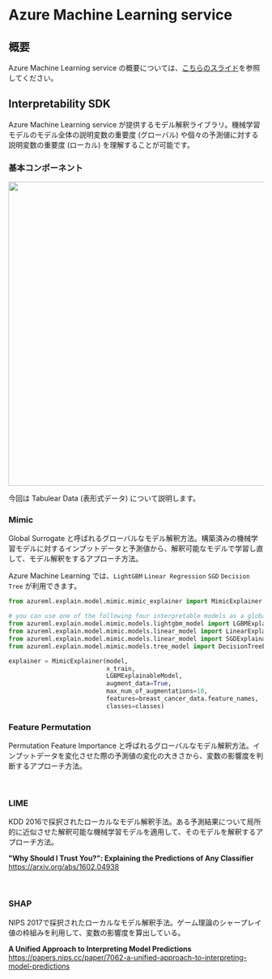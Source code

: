 # Azure Machine Learning service

## 概要

Azure Machine Learning service の概要については、[こちらのスライド](Presentation/AzureML概要.pptx)を参照してください。


## Interpretability SDK

Azure Machine Learning service が提供するモデル解釈ライブラリ。機械学習モデルのモデル全体の説明変数の重要度 (グローバル) や個々の予測値に対する説明変数の重要度 (ローカル) を理解することが可能です。

### 基本コンポーネント

<img src="https://docs.microsoft.com/ja-jp/azure/machine-learning/service/media/machine-learning-interpretability-explainability/interpretability-architecture.png" width=600>

今回は Tabulear Data (表形式データ) について説明します。

### Mimic
Global Surrogate と呼ばれるグローバルなモデル解釈方法。構築済みの機械学習モデルに対するインプットデータと予測値から、解釈可能なモデルで学習し直して、モデル解釈をするアプローチ方法。

Azure Machine Learning では、`LightGBM` `Linear Regression` `SGD` `Decision Tree` が利用できます。

```python
from azureml.explain.model.mimic.mimic_explainer import MimicExplainer

# you can use one of the following four interpretable models as a global surrogate to the black box model
from azureml.explain.model.mimic.models.lightgbm_model import LGBMExplainableModel
from azureml.explain.model.mimic.models.linear_model import LinearExplainableModel
from azureml.explain.model.mimic.models.linear_model import SGDExplainableModel
from azureml.explain.model.mimic.models.tree_model import DecisionTreeExplainableModel

explainer = MimicExplainer(model, 
                           x_train, 
                           LGBMExplainableModel, 
                           augment_data=True, 
                           max_num_of_augmentations=10, 
                           features=breast_cancer_data.feature_names, 
                           classes=classes)
```
### Feature Permutation
Permutation Feature Importance と呼ばれるグローバルなモデル解釈方法。インプットデータを変化させた際の予測値の変化の大きさから、変数の影響度を判断するアプローチ方法。

<br/>

### LIME
KDD 2016で採択されたローカルなモデル解釈手法。ある予測結果について局所的に近似させた解釈可能な機械学習モデルを適用して、そのモデルを解釈するアプローチ方法。

**"Why Should I Trust You?": Explaining the Predictions of Any Classifier**  
https://arxiv.org/abs/1602.04938



<br/>

### SHAP
NIPS 2017で採択されたローカルなモデル解釈手法。ゲーム理論のシャープレイ値の枠組みを利用して、変数の影響度を算出している。

**A Unified Approach to Interpreting Model Predictions**  
https://papers.nips.cc/paper/7062-a-unified-approach-to-interpreting-model-predictions
